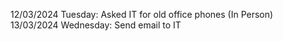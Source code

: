 12/03/2024 Tuesday: Asked IT for old office phones (In Person) <br>
13/03/2024 Wednesday: Send email to IT <br>
